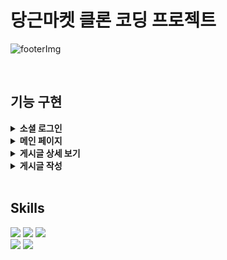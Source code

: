 # 당근마켓 클론 코딩 프로젝트
![footerImg](https://user-images.githubusercontent.com/107227445/194792212-3c501c92-1eec-4fbb-96e8-77be85aad22f.png)

<br/>

## 기능 구현
<details>
<summary><b>소셜 로그인</b></summary>
  
- kakao 소셜로그인으로 당근마켓을 이용할 수 있습니다.
<img width="1440" alt="스크린샷 2022-10-10 오후 2 48 56" src="https://user-images.githubusercontent.com/107227445/194805374-cefd78cb-88c9-4d48-945f-f02973827cc9.png">



</details>

<details>
<summary><b>메인 페이지</b></summary>

- 지역과 카테코기별로 선택하여 게시글을 모아서 볼 수 있습니다.
<img width="1440" alt="스크린샷 2022-10-10 오후 2 35 20" src="https://user-images.githubusercontent.com/107227445/194804517-8f5afc80-6e3a-4dad-b259-c10ccbd89806.png">
<img width="1440" alt="스크린샷 2022-10-10 오후 2 36 37" src="https://user-images.githubusercontent.com/107227445/194804511-f91921dd-8fc6-472c-b1ab-f6a12289196d.png">

</details>


<details>
<summary><b>게시글 상세 보기</b></summary>

- 이미지 캐러셀로 여러 이미지를 확인하고 게시글 클릭을 통한 상세 보기가 가능합니다.

- 게시글 상세 보기에선 댓글 작성 및 다른 사용자들이 작성한 댓글을 볼 수 있습니다.

  <img width="1440" alt="스크린샷 2022-10-10 오후 2 36 46" src="https://user-images.githubusercontent.com/107227445/194804503-fa3d28fd-18fa-4976-a840-62ad1e5f46ac.png">   

</details>

<details>

<summary><b>게시글 작성</b></summary>

- 게시글을 작성할 수 있습니다.
<img width="1440" alt="스크린샷 2022-10-10 오후 2 37 47" src="https://user-images.githubusercontent.com/107227445/194804486-05d73030-bc51-4160-b4ff-1d5aeeeb7e04.png">
    
</details>

<br />

## Skills

<p>
  <img src="https://img.shields.io/badge/React-61DAFB?style=for-the-badge&logo=React&logoColor=black">
  <img src="https://img.shields.io/badge/reduxtoolkit-764ABC?style=for-the-badge&logo=redux&logoColor=white">
  <img src="https://img.shields.io/badge/reduxthunk-764ABC?style=for-the-badge&logo=redux&logoColor=white">
  <br />
  <img src="https://img.shields.io/badge/React Router-CA4245?style=for-the-badge&logo=React Router&logoColor=white">
  <img src="https://img.shields.io/badge/Styled Components-DB7093?style=for-the-badge&logo=styledComponents&logoColor=white">
</p>

<br />
